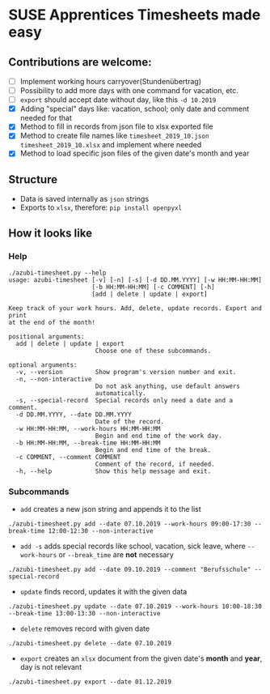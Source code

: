 # SUSE Apprentices Timesheets made easy

## Contributions are welcome:
   + [ ] Implement working hours carryover(Stundenübertrag)
   + [ ] Possibility to add more days with one command for vacation, etc.
   + [ ] `export` should accept date without day, like this `-d 10.2019`
   + [x] Adding "special" days like: vacation, school; only date and comment needed for that
   + [x] Method to fill in records from json file to xlsx exported file
   + [x] Method to create file names like `timesheet_2019_10.json` `timesheet_2019_10.xlsx` and implement where needed
   + [x] Method to load specific json files of the given date's month and year

## Structure
+ Data is saved internally as `json` strings
+ Exports to `xlsx`, therefore: `pip install openpyxl`

## How it looks like
### Help
```
./azubi-timesheet.py --help
usage: azubi-timesheet [-v] [-n] [-s] [-d DD.MM.YYYY] [-w HH:MM-HH:MM]
                       [-b HH:MM-HH:MM] [-c COMMENT] [-h]
                       [add | delete | update | export]

Keep track of your work hours. Add, delete, update records. Export and print
at the end of the month!

positional arguments:
  add | delete | update | export
                        Choose one of these subcommands.

optional arguments:
  -v, --version         Show program's version number and exit.
  -n, --non-interactive
                        Do not ask anything, use default answers
                        automatically.
  -s, --special-record  Special records only need a date and a comment.
  -d DD.MM.YYYY, --date DD.MM.YYYY
                        Date of the record.
  -w HH:MM-HH:MM, --work-hours HH:MM-HH:MM
                        Begin and end time of the work day.
  -b HH:MM-HH:MM, --break-time HH:MM-HH:MM
                        Begin and end time of the break.
  -c COMMENT, --comment COMMENT
                        Comment of the record, if needed.
  -h, --help            Show this help message and exit.
  ```

### Subcommands
+ `add` creates a new json string and appends it to the list
```
./azubi-timesheet.py add --date 07.10.2019 --work-hours 09:00-17:30 --break-time 12:00-12:30 --non-interactive
```
+ `add -s` adds special records like school, vacation, sick leave, where `--work-hours` or `--break_time` are **not** necessary
```
./azubi-timesheet.py add --date 09.10.2019 --comment "Berufsschule" --special-record
```
+ `update` finds record, updates it with the given data
```
./azubi-timesheet.py update --date 07.10.2019 --work-hours 10:00-18:30 --break-time 13:00-13:30 --non-interactive
```
+ `delete` removes record with given date
```
./azubi-timesheet.py delete --date 07.10.2019
```
+ `export` creates an `xlsx` document from the given date's **month** and **year**, day is not relevant
```
./azubi-timesheet.py export --date 01.12.2019
```
